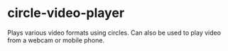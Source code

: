 # circle-video-player
Plays various video formats using circles. Can also be used to play video from a webcam or mobile phone.
